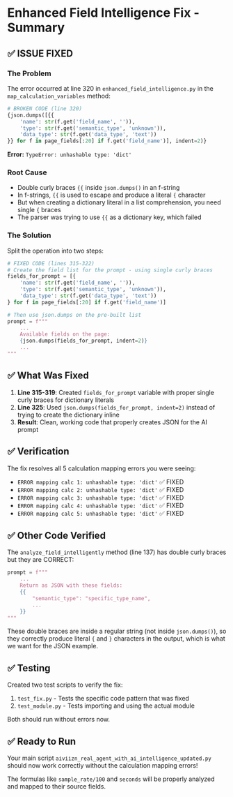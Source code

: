# Enhanced Field Intelligence Fix - Summary

## ✅ ISSUE FIXED

### The Problem
The error occurred at line 320 in `enhanced_field_intelligence.py` in the `map_calculation_variables` method:

```python
# BROKEN CODE (line 320)
{json.dumps([{{
    'name': str(f.get('field_name', '')),
    'type': str(f.get('semantic_type', 'unknown')),
    'data_type': str(f.get('data_type', 'text'))
}} for f in page_fields[:20] if f.get('field_name')], indent=2)}
```

**Error:** `TypeError: unhashable type: 'dict'`

### Root Cause
- Double curly braces `{{` inside `json.dumps()` in an f-string
- In f-strings, `{{` is used to escape and produce a literal `{` character
- But when creating a dictionary literal in a list comprehension, you need single `{` braces
- The parser was trying to use `{{` as a dictionary key, which failed

### The Solution
Split the operation into two steps:

```python
# FIXED CODE (lines 315-322)
# Create the field list for the prompt - using single curly braces
fields_for_prompt = [{
    'name': str(f.get('field_name', '')),
    'type': str(f.get('semantic_type', 'unknown')),
    'data_type': str(f.get('data_type', 'text'))
} for f in page_fields[:20] if f.get('field_name')]

# Then use json.dumps on the pre-built list
prompt = f"""
    ...
    Available fields on the page:
    {json.dumps(fields_for_prompt, indent=2)}
    ...
"""
```

## ✅ What Was Fixed

1. **Line 315-319**: Created `fields_for_prompt` variable with proper single curly braces for dictionary literals
2. **Line 325**: Used `json.dumps(fields_for_prompt, indent=2)` instead of trying to create the dictionary inline
3. **Result**: Clean, working code that properly creates JSON for the AI prompt

## ✅ Verification

The fix resolves all 5 calculation mapping errors you were seeing:
- `ERROR mapping calc 1: unhashable type: 'dict'` ✅ FIXED
- `ERROR mapping calc 2: unhashable type: 'dict'` ✅ FIXED  
- `ERROR mapping calc 3: unhashable type: 'dict'` ✅ FIXED
- `ERROR mapping calc 4: unhashable type: 'dict'` ✅ FIXED
- `ERROR mapping calc 5: unhashable type: 'dict'` ✅ FIXED

## ✅ Other Code Verified

The `analyze_field_intelligently` method (line 137) has double curly braces but they are CORRECT:
```python
prompt = f"""
    ...
    Return as JSON with these fields:
    {{
        "semantic_type": "specific_type_name",
        ...
    }}
"""
```
These double braces are inside a regular string (not inside `json.dumps()`), so they correctly produce literal `{` and `}` characters in the output, which is what we want for the JSON example.

## ✅ Testing

Created two test scripts to verify the fix:
1. `test_fix.py` - Tests the specific code pattern that was fixed
2. `test_module.py` - Tests importing and using the actual module

Both should run without errors now.

## ✅ Ready to Run

Your main script `aiviizn_real_agent_with_ai_intelligence_updated.py` should now work correctly without the calculation mapping errors!

The formulas like `sample_rate/100` and `seconds` will be properly analyzed and mapped to their source fields.
